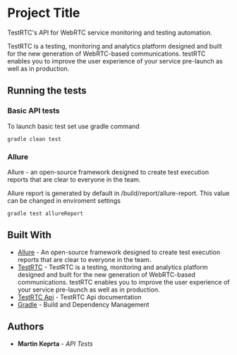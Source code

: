 # Project Title


TestRTC's API for WebRTC service monitoring and testing automation.

TestRTC is a testing, monitoring and analytics platform designed and built for the new generation of WebRTC-based communications. testRTC enables you to improve the user experience of your service pre-launch as well as in production.



## Running the tests

### Basic API tests

To launch basic test set use gradle command

```
gradle clean test
```

### Allure

Allure - an open-source framework designed to create test execution reports that are clear to everyone in the team.

Allure report is generated by default in /build/report/allure-report. This value can be changed in enviroment settings

```
gradle test allureReport
```



## Built With
* [Allure](http://allure.qatools.ru/) - An open-source framework designed to create test execution reports that are clear to everyone in the team.
* [TestRTC](http://testrtc.com) - TestRTC is a testing, monitoring and analytics platform designed and built for the new generation of WebRTC-based communications. testRTC enables you to improve the user experience of your service pre-launch as well as in production.
* [TestRTC Api](https://apidoc.testrtc.com/index.html#!/default/) - TestRTC Api documentation
* [Gradle](https://gradle.org/) - Build and Dependency Management



## Authors

* **Martin Keprta** - *API Tests*
